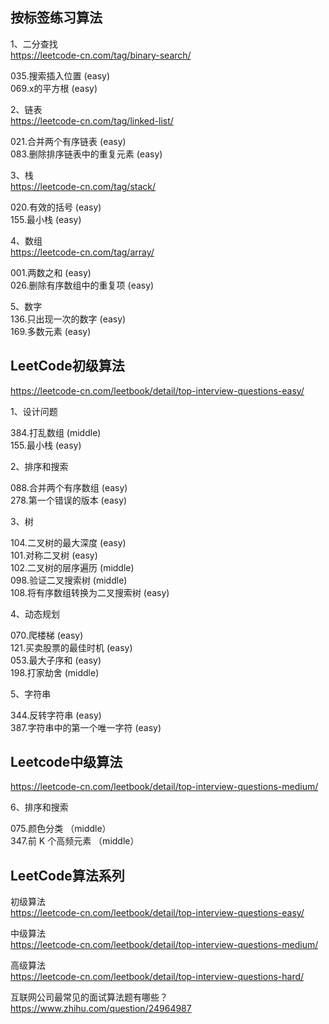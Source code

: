 ## 按标签练习算法

1、二分查找  
https://leetcode-cn.com/tag/binary-search/    

035.搜索插入位置 (easy)      
069.x的平方根 (easy)      

2、链表   
https://leetcode-cn.com/tag/linked-list/   

021.合并两个有序链表 (easy)     
083.删除排序链表中的重复元素 (easy)    

3、栈   
https://leetcode-cn.com/tag/stack/   

020.有效的括号 (easy)     
155.最小栈 (easy)   

4、数组   
https://leetcode-cn.com/tag/array/   

001.两数之和 (easy)     
026.删除有序数组中的重复项 (easy)   

5、数字  
136.只出现一次的数字 (easy)   
169.多数元素 (easy)      

## LeetCode初级算法

https://leetcode-cn.com/leetbook/detail/top-interview-questions-easy/  

1、设计问题

384.打乱数组 (middle)  
155.最小栈 (easy)     

2、排序和搜索

088.合并两个有序数组 (easy)   
278.第一个错误的版本 (easy)    

3、树    

104.二叉树的最大深度 (easy)     
101.对称二叉树  (easy)      
102.二叉树的层序遍历  (middle)   
098.验证二叉搜索树 (middle)   
108.将有序数组转换为二叉搜索树 (easy) 

4、动态规划   

070.爬楼梯  (easy)  
121.买卖股票的最佳时机   (easy)    
053.最大子序和  (easy)   
198.打家劫舍  (middle)   

5、字符串 

344.反转字符串 (easy)   
387.字符串中的第一个唯一字符   (easy)     
       

## Leetcode中级算法

https://leetcode-cn.com/leetbook/detail/top-interview-questions-medium/

6、排序和搜索

075.颜色分类  （middle）  
347.前 K 个高频元素 （middle）  

## LeetCode算法系列

初级算法   
https://leetcode-cn.com/leetbook/detail/top-interview-questions-easy/  

中级算法   
https://leetcode-cn.com/leetbook/detail/top-interview-questions-medium/  

高级算法   
https://leetcode-cn.com/leetbook/detail/top-interview-questions-hard/

互联网公司最常见的面试算法题有哪些？  
https://www.zhihu.com/question/24964987

